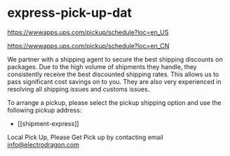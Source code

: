 
# express-pick-up-dat

https://wwwapps.ups.com/pickup/schedule?loc=en_US

https://wwwapps.ups.com/pickup/schedule?loc=en_CN



We partner with a shipping agent to secure the best shipping discounts on packages. Due to the high volume of shipments they handle, they consistently receive the best discounted shipping rates. This allows us to pass significant cost savings on to you. They are also very experienced in resolving all shipping issues and customs issues.

To arrange a pickup, please select the pickup shipping option and use the following pickup address:


- [[shipment-express]]


Local Pick Up, Please Get Pick up by contacting email info@electrodragon.com